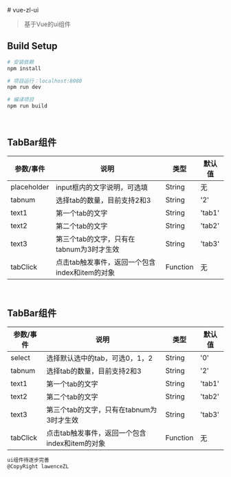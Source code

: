 ﻿
﻿﻿﻿﻿﻿﻿﻿﻿﻿﻿﻿# vue-zl-ui

> 基于Vue的ui组件

## Build Setup

``` bash
# 安装依赖
npm install

# 项目运行：localhost:8080
npm run dev

# 编译项目
npm run build

```
&nbsp;
## TabBar组件
参数/事件 | 说明 | 类型 | 默认值 
--- | --- | --- | ---
placeholder | input框内的文字说明，可选填| String |无 | 
tabnum | 选择tab的数量，目前支持2和3| String | '2' |
text1 | 第一个tab的文字| String | 'tab1' |
text2 | 第二个tab的文字| String | 'tab2' |
text3 | 第三个tab的文字，只有在tabnum为3时才生效| String | 'tab3' |
tabClick |点击tab触发事件，返回一个包含index和item的对象| Function | 无 |
&nbsp;
## TabBar组件
参数/事件 | 说明 | 类型 | 默认值 
--- | --- | --- | ---
select | 选择默认选中的tab，可选0，1，2| String |'0' | 
tabnum | 选择tab的数量，目前支持2和3| String | '2' |
text1 | 第一个tab的文字| String | 'tab1' |
text2 | 第二个tab的文字| String | 'tab2' |
text3 | 第三个tab的文字，只有在tabnum为3时才生效| String | 'tab3' |
tabClick |点击tab触发事件，返回一个包含index和item的对象| Function | 无 |

``` bash
ui组件待逐步完善
@CopyRight lawenceZL
```


